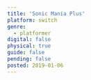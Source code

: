 ```yaml
---
title: 'Sonic Mania Plus'
platform: switch
genre:
  - platformer
digital: false
physical: true
guide: false
pending: false
posted: 2019-01-06
---
```

